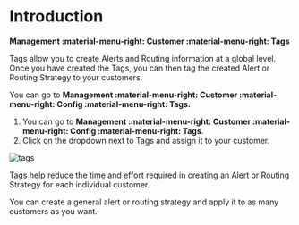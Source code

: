 # Introduction

**Management :material-menu-right: Customer :material-menu-right: Tags**

Tags allow you to create Alerts and Routing information at a global level. Once you have created the Tags, you can then tag the created Alert or Routing Strategy to your customers.

You can go to **Management :material-menu-right: Customer :material-menu-right: Config :material-menu-right: Tags.**

1. You can go to **Management :material-menu-right: Customer :material-menu-right: Config :material-menu-right: Tags**.
2. Click on the dropdown next to Tags and assign it to your customer.

![tags](/customer/img/tags.png)

Tags help reduce the time and effort required in creating an Alert or Routing Strategy for each individual customer.

You can create a general alert or routing strategy and apply it to as many customers as you want.
